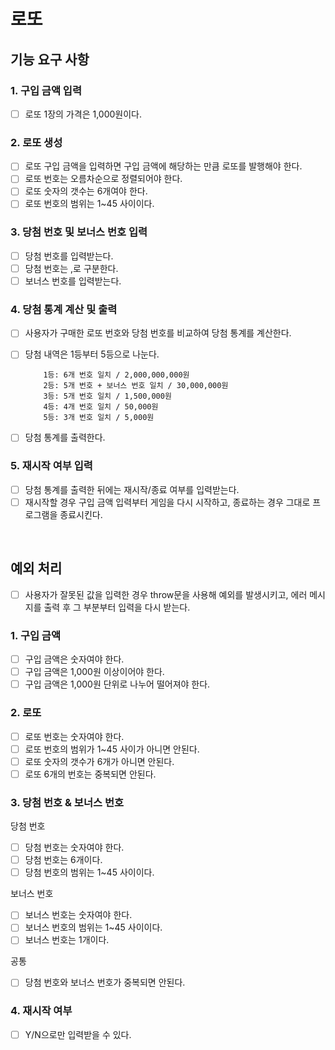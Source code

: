 # 로또

## 기능 요구 사항

### 1. 구입 금액 입력

- [ ] 로또 1장의 가격은 1,000원이다.

### 2. 로또 생성

- [ ] 로또 구입 금액을 입력하면 구입 금액에 해당하는 만큼 로또를 발행해야 한다.
- [ ] 로또 번호는 오름차순으로 정렬되어야 한다.
- [ ] 로또 숫자의 갯수는 6개여야 한다.
- [ ] 로또 번호의 범위는 1~45 사이이다.

### 3. 당첨 번호 및 보너스 번호 입력

- [ ] 당첨 번호를 입력받는다.
- [ ] 당첨 번호는 ,로 구분한다.
- [ ] 보너스 번호를 입력받는다.

### 4. 당첨 통계 계산 및 출력

- [ ] 사용자가 구매한 로또 번호와 당첨 번호를 비교하여 당첨 통계를 계산한다.
- [ ] 당첨 내역은 1등부터 5등으로 나눈다.

          1등: 6개 번호 일치 / 2,000,000,000원
          2등: 5개 번호 + 보너스 번호 일치 / 30,000,000원
          3등: 5개 번호 일치 / 1,500,000원
          4등: 4개 번호 일치 / 50,000원
          5등: 3개 번호 일치 / 5,000원

- [ ] 당첨 통계를 출력한다.

### 5. 재시작 여부 입력

- [ ] 당첨 통계를 출력한 뒤에는 재시작/종료 여부를 입력받는다.
- [ ] 재시작할 경우 구입 금액 입력부터 게임을 다시 시작하고, 종료하는 경우 그대로 프로그램을 종료시킨다.

<br/>

## 예외 처리

- [ ] 사용자가 잘못된 값을 입력한 경우 throw문을 사용해 예외를 발생시키고, 에러 메시지를 출력 후 그 부분부터 입력을 다시 받는다.

### 1. 구입 금액

- [ ] 구입 금액은 숫자여야 한다.
- [ ] 구입 금액은 1,000원 이상이어야 한다.
- [ ] 구입 금액은 1,000원 단위로 나누어 떨어져야 한다.

### 2. 로또

- [ ] 로또 번호는 숫자여야 한다.
- [ ] 로또 번호의 범위가 1~45 사이가 아니면 안된다.
- [ ] 로또 숫자의 갯수가 6개가 아니면 안된다.
- [ ] 로또 6개의 번호는 중복되면 안된다.

### 3. 당첨 번호 & 보너스 번호

당첨 번호

- [ ] 당첨 번호는 숫자여야 한다.
- [ ] 당첨 번호는 6개이다.
- [ ] 당첨 번호의 범위는 1~45 사이이다.

보너스 번호

- [ ] 보너스 번호는 숫자여야 한다.
- [ ] 보너스 번호의 범위는 1~45 사이이다.
- [ ] 보너스 번호는 1개이다.

공통

- [ ] 당첨 번호와 보너스 번호가 중복되면 안된다.

### 4. 재시작 여부

- [ ] Y/N으로만 입력받을 수 있다.
